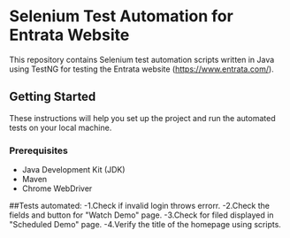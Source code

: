 # Selenium Test Automation for Entrata Website

This repository contains Selenium test automation scripts written in Java using TestNG for testing the Entrata website (https://www.entrata.com/).

## Getting Started

These instructions will help you set up the project and run the automated tests on your local machine.

### Prerequisites

- Java Development Kit (JDK)
- Maven
- Chrome WebDriver

##Tests automated:
-1.Check if invalid login throws errorr.
-2.Check the fields and button for "Watch Demo" page.
-3.Check for filed displayed in "Scheduled Demo" page.
-4.Verify the title of the homepage using scripts.

